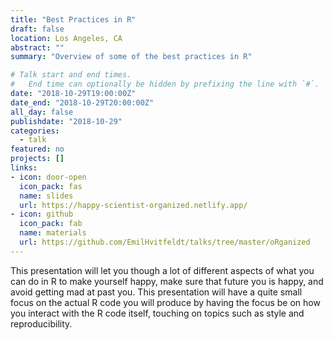 ```yaml
---
title: "Best Practices in R"
draft: false
location: Los Angeles, CA
abstract: ""
summary: "Overview of some of the best practices in R"

# Talk start and end times.
#   End time can optionally be hidden by prefixing the line with `#`.
date: "2018-10-29T19:00:00Z"
date_end: "2018-10-29T20:00:00Z"
all_day: false
publishdate: "2018-10-29"
categories:
  - talk
featured: no
projects: []
links:
- icon: door-open
  icon_pack: fas
  name: slides
  url: https://happy-scientist-organized.netlify.app/
- icon: github
  icon_pack: fab
  name: materials
  url: https://github.com/EmilHvitfeldt/talks/tree/master/oRganized
---
```


This presentation will let you though a lot of different aspects of what you can do in R to make yourself happy, make sure that future you is happy, and avoid getting mad at past you. This presentation will have a quite small focus on the actual R code you will produce by having the focus be on how you interact with the R code itself, touching on topics such as style and reproducibility.
